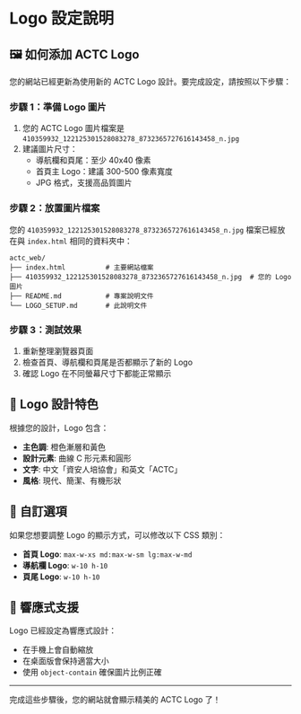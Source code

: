 # Logo 設定說明

## 🖼️ 如何添加 ACTC Logo

您的網站已經更新為使用新的 ACTC Logo 設計。要完成設定，請按照以下步驟：

### 步驟 1：準備 Logo 圖片
1. 您的 ACTC Logo 圖片檔案是 `410359932_122125301528083278_8732365727616143458_n.jpg`
2. 建議圖片尺寸：
   - 導航欄和頁尾：至少 40x40 像素
   - 首頁主 Logo：建議 300-500 像素寬度
   - JPG 格式，支援高品質圖片

### 步驟 2：放置圖片檔案
您的 `410359932_122125301528083278_8732365727616143458_n.jpg` 檔案已經放在與 `index.html` 相同的資料夾中：

```
actc_web/
├── index.html          # 主要網站檔案
├── 410359932_122125301528083278_8732365727616143458_n.jpg  # 您的 Logo 圖片
├── README.md           # 專案說明文件
└── LOGO_SETUP.md       # 此說明文件
```

### 步驟 3：測試效果
1. 重新整理瀏覽器頁面
2. 檢查首頁、導航欄和頁尾是否都顯示了新的 Logo
3. 確認 Logo 在不同螢幕尺寸下都能正常顯示

## 🎨 Logo 設計特色

根據您的設計，Logo 包含：
- **主色調**: 橙色漸層和黃色
- **設計元素**: 曲線 C 形元素和圓形
- **文字**: 中文「資安人培協會」和英文「ACTC」
- **風格**: 現代、簡潔、有機形狀

## 🔧 自訂選項

如果您想要調整 Logo 的顯示方式，可以修改以下 CSS 類別：

- **首頁 Logo**: `max-w-xs md:max-w-sm lg:max-w-md`
- **導航欄 Logo**: `w-10 h-10`
- **頁尾 Logo**: `w-10 h-10`

## 📱 響應式支援

Logo 已經設定為響應式設計：
- 在手機上會自動縮放
- 在桌面版會保持適當大小
- 使用 `object-contain` 確保圖片比例正確

---

完成這些步驟後，您的網站就會顯示精美的 ACTC Logo 了！
